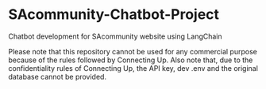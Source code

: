 # SAcommunity-Chatbot-Project
Chatbot development for SAcommunity website using LangChain

Please note that this repository cannot be used for any commercial purpose because of the rules followed by Connecting Up.
Also note that, due to the confidentiality rules of Connecting Up, the API key, dev .env and the original database cannot be provided.
